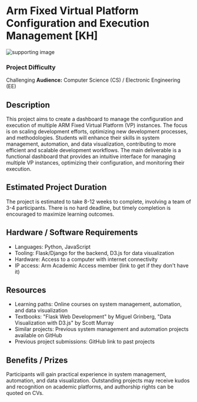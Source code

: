 # Arm Fixed Virtual Platform Configuration and Execution Management [KH]
![supporting image]()

### Project Difficulty
Challenging
**Audience:** Computer Science (CS) / Electronic Engineering (EE)

## Description
This project aims to create a dashboard to manage the configuration and execution of multiple ARM Fixed Virtual Platform (VP) instances. The focus is on scaling development efforts, optimizing new development processes, and methodologies. Students will enhance their skills in system management, automation, and data visualization, contributing to more efficient and scalable development workflows. The main deliverable is a functional dashboard that provides an intuitive interface for managing multiple VP instances, optimizing their configuration, and monitoring their execution.

## Estimated Project Duration
The project is estimated to take 8-12 weeks to complete, involving a team of 3-4 participants. There is no hard deadline, but timely completion is encouraged to maximize learning outcomes.

## Hardware / Software Requirements
- Languages: Python, JavaScript
- Tooling: Flask/Django for the backend, D3.js for data visualization
- Hardware: Access to a computer with internet connectivity
- IP access: Arm Academic Access member (link to get if they don't have it)

## Resources
- Learning paths: Online courses on system management, automation, and data visualization
- Textbooks: "Flask Web Development" by Miguel Grinberg, "Data Visualization with D3.js" by Scott Murray
- Similar projects: Previous system management and automation projects available on GitHub
- Previous project submissions: GitHub link to past projects

## Benefits / Prizes
Participants will gain practical experience in system management, automation, and data visualization. Outstanding projects may receive kudos and recognition on academic platforms, and authorship rights can be quoted on CVs.